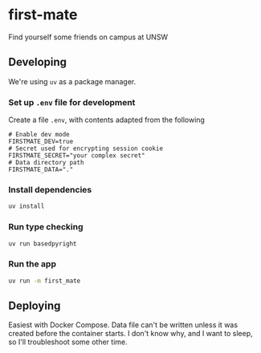 # first-mate

Find yourself some friends on campus at UNSW

## Developing

We're using `uv` as a package manager.

### Set up `.env` file for development

Create a file `.env`, with contents adapted from the following

```shell
# Enable dev mode
FIRSTMATE_DEV=true
# Secret used for encrypting session cookie
FIRSTMATE_SECRET="your complex secret"
# Data directory path
FIRSTMATE_DATA="."
```

### Install dependencies

```sh
uv install
```

### Run type checking

```sh
uv run basedpyright
```

### Run the app

```sh
uv run -m first_mate
```

## Deploying

Easiest with Docker Compose. Data file can't be written unless it was created
before the container starts. I don't know why, and I want to sleep, so I'll
troubleshoot some other time.
